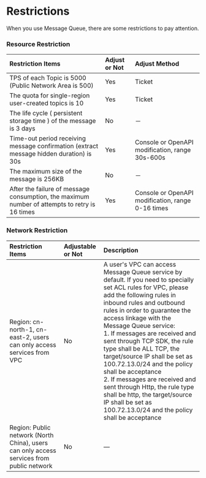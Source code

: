 # Restrictions

When you use Message Queue, there are some restrictions to pay attention.

### Resource Restriction  
| Restriction Items	| Adjust or Not	| Adjust Method |
| :- | :- | :- |
|TPS of each Topic is 5000 (Public Network Area is 500)|Yes|Ticket|
|The quota for single-region user-created topics is 10|Yes|Ticket|
| The life cycle ( persistent storage time ) of the message is 3 days|No|－|
|Time-out period receiving message confirmation (extract message hidden duration) is 30s|Yes	|Console or OpenAPI modification, range 30s-600s|
| The maximum size of the message is 256KB|No|－|
| After the failure of message consumption, the maximum number of attempts to retry is 16 times|Yes|Console or OpenAPI modification, range 0-16 times|


### Network Restriction  
| Restriction Items	| Adjustable or Not	| Description |
| :- | :- | :- |
|Region: cn-north-1, cn-east-2, users can only access services from VPC|No|A user's VPC can access Message Queue service by default. If you need to specially set ACL rules for VPC, please add the following rules in inbound rules and outbound rules in order to guarantee the access linkage with the Message Queue service:<br/> 1. If messages are received and sent through TCP SDK, the rule type shall be ALL TCP, the target/source IP shall be set as 100.72.13.0/24 and the policy shall be acceptance<br/> 2. If messages are received and sent through Http, the rule type shall be http, the target/source IP shall be set as 100.72.13.0/24 and the policy shall be acceptance|
|Region: Public network (North China), users can only access services from public network|No|—|
